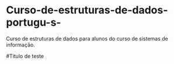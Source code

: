 # Curso-de-estruturas-de-dados-portugu-s-
Curso de estruturas de dados para alunos do curso de sistemas de informação.

#Titulo de teste
